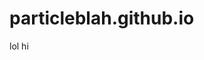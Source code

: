# particleblah.github.io
<html>
  <head>
    <title>
      Particle X Blah
    </title>
  </head>
  <body>
    <div id="lolhi">
      lol hi
    </div>
  </body>
<html>
